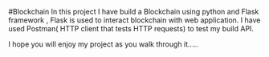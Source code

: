 #Blockchain
In this project I have build a Blockchain using python and Flask framework , Flask is used to interact blockchain with web application. I have used Postman( HTTP client that tests HTTP requests) to test my build API.

I hope you will enjoy my project as you walk through it.....
